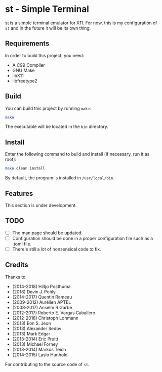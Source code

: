 # st - Simple Terminal

st is a simple terminal emulator for X11. For now, this is my configuration of `st` and in the future it will be its own thing.


## Requirements

In order to build this project, you need:

- A C99 Compiler
- GNU Make
- libX11
- libfreetype2

## Build

You can build this project by running `make`:

```sh
make
```

The executable will be located in the `bin` directory.

## Install

Enter the following command to build and install (if necessary, run it as root):

```sh
make clean install
```

By default, the program is installed in `/usr/local/bin`.


## Features

This section is under development.

## TODO

- [ ] The man page should be updated.
- [ ] Configuration should be done in a proper configuration file such as a .toml file.
- [ ] There's still a lot of nonsensical code to fix.

## Credits

Thanks to:

- (2014-2018) Hiltjo Posthuma 
- (2018) Devin J. Pohly
- (2014-2017) Quentin Rameau
- (2009-2012) Aurélien APTEL
- (2008-2017) Anselm R Garbe
- (2012-2017) Roberto E. Vargas Caballero
- (2012-2016) Christoph Lohmann
- (2013) Eon S. Jeon
- (2013) Alexander Sedov
- (2013) Mark Edgar
- (2013-2014) Eric Pruitt
- (2013) Michael Forney
- (2013-2014) Markus Teich
- (2014-2015) Laslo Hunhold

For contributing to the source code of `st`.
